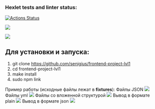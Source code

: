 ### Hexlet tests and linter status:
[![Actions Status](https://github.com/senigius/frontend-project-lvl2/workflows/hexlet-check/badge.svg)](https://github.com/senigius/frontend-project-lvl2/actions)

<a href="https://codeclimate.com/github/senigius/frontend-project-lvl2/maintainability"><img src="https://api.codeclimate.com/v1/badges/1412e5be6d48d7aa90b5/maintainability" /></a>

<a href="https://codeclimate.com/github/senigius/frontend-project-lvl2/test_coverage"><img src="https://api.codeclimate.com/v1/badges/1412e5be6d48d7aa90b5/test_coverage" /></a>

## Для установки и запуска:
1) git clone https://github.com/senigius/frontend-project-lvl1
2) cd frontend-project-lvl1
3) make install
4) sudo npm link

Пример работы (исходные файлы лежат в __fixtures__):
Файлы JSON
<a href="https://asciinema.org/a/dgP7K6cEWbX2Nk6vQkESpRyND" target="_blank"><img src="https://asciinema.org/a/dgP7K6cEWbX2Nk6vQkESpRyND.svg" /></a>
Файлы yml
<a href="https://asciinema.org/a/gJro4xKUDDS2dF5qpUbf1SIBN" target="_blank"><img src="https://asciinema.org/a/gJro4xKUDDS2dF5qpUbf1SIBN.svg" /></a>
Файлы со вложенной структурой 
<a href="https://asciinema.org/a/8CUOFniSAtFVriCheFw0Zm93B" target="_blank"><img src="https://asciinema.org/a/8CUOFniSAtFVriCheFw0Zm93B.svg" /></a>
Вывод в формате plain
<a href="https://asciinema.org/a/56QKERcNVNcpPMj7EaMPjfMYX" target="_blank"><img src="https://asciinema.org/a/56QKERcNVNcpPMj7EaMPjfMYX.svg" /></a>
Вывод в формате json
<a href="https://asciinema.org/a/D5UmESANdHuw02AWbjV8GgsUp" target="_blank"><img src="https://asciinema.org/a/D5UmESANdHuw02AWbjV8GgsUp.svg" /></a>
